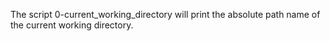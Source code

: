 The script 0-current_working_directory will print the absolute path name of the current working directory.